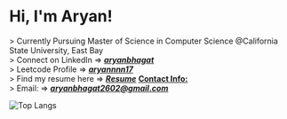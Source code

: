 <h1> Hi, I'm Aryan! </h1>

<div> 
> Currently Pursuing Master of Science in Computer Science @California State University, East Bay 
</div>

<div> > Connect on LinkedIn => <i><strong><a href ="https://www.linkedin.com/in/aryanbhagat/">aryanbhagat</a></strong></i></div>
<div>
  
<div> > Leetcode Profile => <i><strong><a href ="https://leetcode.com/u/aryannnn17/">aryannnn17</a></strong></i></div>
<div>
<div> > Find my resume here => <i><strong><a href ="https://drive.google.com/file/d/1ryjvZRK9lhX0WmEXuCyN8RrtWJQS-yi8/view?usp=sharing">Resume</a></strong></i></
<h5> <strong> <u> Contact Info: </u></strong> </h5>                                                                                                                                                                
<div> > Email:  => <i><strong><a href ="mailto:aryanbhagat2602@gmail.com">aryanbhagat2602@gmail.com</a></strong></i></div>
<div>

![Top Langs](https://github-readme-stats.vercel.app/api/top-langs/?username=aryannnn17&theme=transparent&hide_border=true&langs_count=20&layout=compact&card_width=500px&exclude_repo=Projects,Internship-Indiesemic)
<!--![GitHub stats](https://github-readme-stats.vercel.app/api?username=aryannnn17&show_icons=true&theme=transparent&hide_border=true&custom_title=Stats&rank_icon=github&include_all_commits=true&hide=contribs,prs,stars,issues&card_width=150px)
</div>
